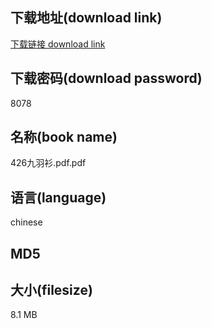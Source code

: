 ## 下载地址(download link)
[下载链接 download link](https://voluble-croquembouche-d321dc.netlify.app/?s=426%E4%B9%9D%E7%BE%BD%E8%A1%AB.pdf)

## 下载密码(download password)
8078

## 名称(book name)
426九羽衫.pdf.pdf

## 语言(language)
chinese

## MD5


## 大小(filesize)
8.1 MB
